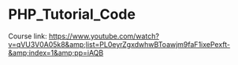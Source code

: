 # PHP_Tutorial_Code

Course link: https://www.youtube.com/watch?v=qVU3V0A05k8&amp;list=PL0eyrZgxdwhwBToawjm9faF1ixePexft-&amp;index=1&amp;pp=iAQB
